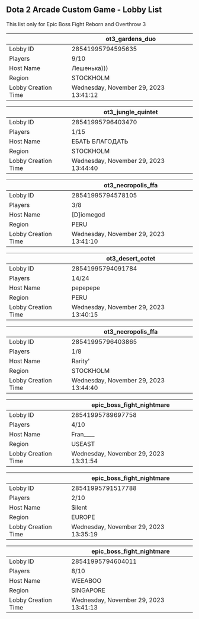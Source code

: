 ## Dota 2 Arcade Custom Game - Lobby List

This list only for Epic Boss Fight Reborn and Overthrow 3

|  | ot3_gardens_duo |
| ------ | ------ |
| Lobby ID | 28541995794595635 |
| Players | 9/10 |
| Host Name | Лешенька))) |
| Region | STOCKHOLM |
| Lobby Creation Time | Wednesday, November 29, 2023 13:41:12 |


|  | ot3_jungle_quintet |
| ------ | ------ |
| Lobby ID | 28541995796403470 |
| Players | 1/15 |
| Host Name | ЕБАТЬ БЛАГОДАТЬ |
| Region | STOCKHOLM |
| Lobby Creation Time | Wednesday, November 29, 2023 13:44:40 |


|  | ot3_necropolis_ffa |
| ------ | ------ |
| Lobby ID | 28541995794578105 |
| Players | 3/8 |
| Host Name | [D]iomegod |
| Region | PERU |
| Lobby Creation Time | Wednesday, November 29, 2023 13:41:10 |


|  | ot3_desert_octet |
| ------ | ------ |
| Lobby ID | 28541995794091784 |
| Players | 14/24 |
| Host Name | pepepepe |
| Region | PERU |
| Lobby Creation Time | Wednesday, November 29, 2023 13:40:15 |


|  | ot3_necropolis_ffa |
| ------ | ------ |
| Lobby ID | 28541995796403865 |
| Players | 1/8 |
| Host Name | Rarity' |
| Region | STOCKHOLM |
| Lobby Creation Time | Wednesday, November 29, 2023 13:44:40 |


|  | epic_boss_fight_nightmare |
| ------ | ------ |
| Lobby ID | 28541995789697758 |
| Players | 4/10 |
| Host Name | Fran____ |
| Region | USEAST |
| Lobby Creation Time | Wednesday, November 29, 2023 13:31:54 |


|  | epic_boss_fight_nightmare |
| ------ | ------ |
| Lobby ID | 28541995791517788 |
| Players | 2/10 |
| Host Name | $ilent |
| Region | EUROPE |
| Lobby Creation Time | Wednesday, November 29, 2023 13:35:19 |


|  | epic_boss_fight_nightmare |
| ------ | ------ |
| Lobby ID | 28541995794604011 |
| Players | 8/10 |
| Host Name | WEEABOO |
| Region | SINGAPORE |
| Lobby Creation Time | Wednesday, November 29, 2023 13:41:13 |


